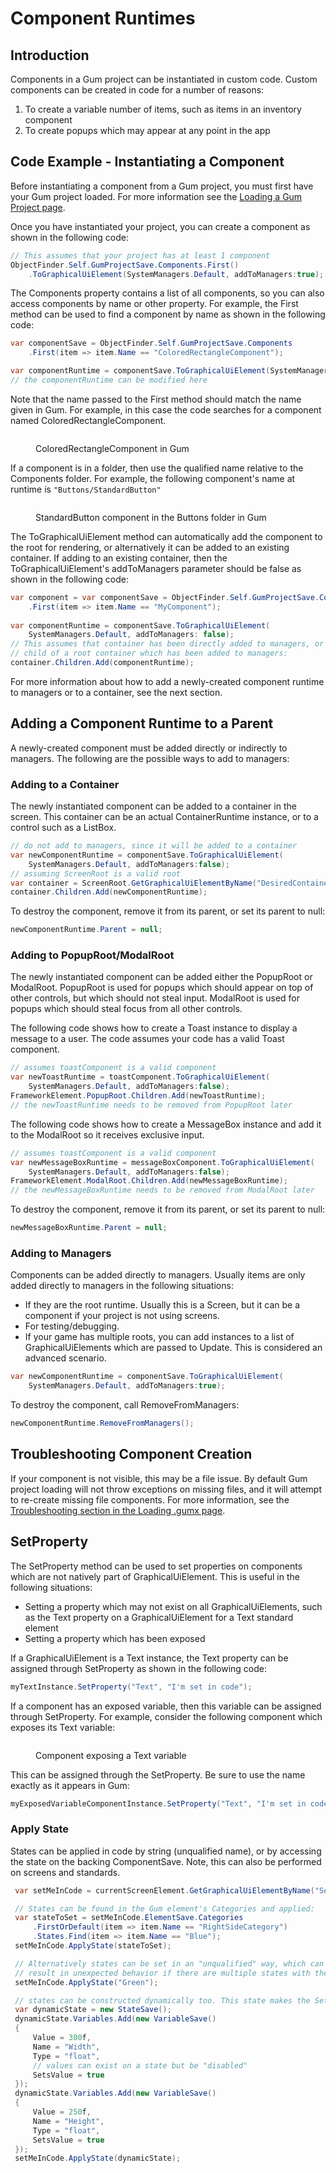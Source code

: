 # Component Runtimes

## Introduction

Components in a Gum project can be instantiated in custom code. Custom components can be created in code for a number of reasons:

1. To create a variable number of items, such as items in an inventory component
2. To create popups which may appear at any point in the app

## Code Example - Instantiating a Component

Before instantiating a component from a Gum project, you must first have your Gum project loaded. For more information see the [Loading a Gum Project page](../loading-.gumx-gum-project.md).

Once you have instantiated your project, you can create a component as shown in the following code:

```csharp
// This assumes that your project has at least 1 component
ObjectFinder.Self.GumProjectSave.Components.First()
    .ToGraphicalUiElement(SystemManagers.Default, addToManagers:true);
```

The Components property contains a list of all components, so you can also access components by name or other property. For example, the First method can be used to find a component by name as shown in the following code:

```csharp
var componentSave = ObjectFinder.Self.GumProjectSave.Components
    .First(item => item.Name == "ColoredRectangleComponent");

var componentRuntime = componentSave.ToGraphicalUiElement(SystemManagers.Default, addToManagers: true);
// the componentRuntime can be modified here
```

Note that the name passed to the First method should match the name given in Gum. For example, in this case the code searches for a component named ColoredRectangleComponent.

<figure><img src="../../../.gitbook/assets/image (41).png" alt=""><figcaption><p>ColoredRectangleComponent in Gum</p></figcaption></figure>

If a component is in a folder, then use the qualified name relative to the Components folder. For example, the following component's name at runtime is `"Buttons/StandardButton"`

<figure><img src="../../../.gitbook/assets/image (42).png" alt=""><figcaption><p>StandardButton component in the Buttons folder in Gum</p></figcaption></figure>

The ToGraphicalUiElement method can automatically add the component to the root for rendering, or alternatively it can be added to an existing container. If adding to an existing container, then the ToGraphicalUiElement's addToManagers parameter should be false as shown in the following code:

```csharp
var component = var componentSave = ObjectFinder.Self.GumProjectSave.Components
    .First(item => item.Name == "MyComponent");
    
var componentRuntime = componentSave.ToGraphicalUiElement(
    SystemManagers.Default, addToManagers: false);
// This assumes that container has been directly added to managers, or is a 
// child of a root container which has been added to managers:
container.Children.Add(componentRuntime);
```

For more information about how to add a newly-created component runtime to managers or to a container, see the next section.

## Adding a Component Runtime to a Parent

A newly-created component must be added directly or indirectly to managers. The following are the possible ways to add to managers:

### Adding to a Container

The newly instantiated component can be added to a container in the screen. This container can be an actual ContainerRuntime instance, or to a control such as a ListBox.

```csharp
// do not add to managers, since it will be added to a container
var newComponentRuntime = componentSave.ToGraphicalUiElement(
    SystemManagers.Default, addToManagers:false);
// assuming ScreenRoot is a valid root
var container = ScreenRoot.GetGraphicalUiElementByName("DesiredContainer");
container.Children.Add(newComponentRuntime);
```

To destroy the component, remove it from its parent, or set its parent to null:

```csharp
newComponentRuntime.Parent = null;
```

### Adding to PopupRoot/ModalRoot

The newly instantiated component can be added either the PopupRoot or ModalRoot. PopupRoot is used for popups which should appear on top of other controls, but which should not steal input. ModalRoot is used for popups which should steal focus from all other controls.

The following code shows how to create a Toast instance to display a message to a user. The code assumes your code has a valid Toast component.

```csharp
// assumes toastComponent is a valid component
var newToastRuntime = toastComponent.ToGraphicalUiElement(
    SystemManagers.Default, addToManagers:false);
FrameworkElement.PopupRoot.Children.Add(newToastRuntime);
// the newToastRuntime needs to be removed from PopupRoot later
```

The following code shows how to create a MessageBox instance and add it to the ModalRoot so it receives exclusive input.

```csharp
// assumes toastComponent is a valid component
var newMessageBoxRuntime = messageBoxComponent.ToGraphicalUiElement(
    SystemManagers.Default, addToManagers:false);
FrameworkElement.ModalRoot.Children.Add(newMessageBoxRuntime);
// the newMessageBoxRuntime needs to be removed from ModalRoot later
```

To destroy the component, remove it from its parent, or set its parent to null:

```csharp
newMessageBoxRuntime.Parent = null;
```

### Adding to Managers

Components can be added directly to managers. Usually items are only added directly to managers in the following situations:

* If they are the root runtime. Usually this is a Screen, but it can be a component if your project is not using screens.
* For testing/debugging.
* If your game has multiple roots, you can add instances to a list of GraphicalUiElements which are passed to Update. This is considered an advanced scenario.

```csharp
var newComponentRuntime = componentSave.ToGraphicalUiElement(
    SystemManagers.Default, addToManagers:true);
```

To destroy the component, call RemoveFromManagers:

```csharp
newComponentRuntime.RemoveFromManagers();
```

## Troubleshooting Component Creation

If your component is not visible, this may be a file issue. By default Gum project loading will not throw exceptions on missing files, and it will attempt to re-create missing file components. For more information, see the [Troubleshooting section in the Loading .gumx page](../loading-.gumx-gum-project.md#troubleshooting-gum-project-loading).

## SetProperty

The SetProperty method can be used to set properties on components which are not natively part of GraphicalUiElement. This is useful in the following situations:

* Setting a property which may not exist on all GraphicalUiElements, such as the Text property on a GraphicalUiElement for a Text standard element
* Setting a property which has been exposed

If a GraphicalUiElement is a Text instance, the Text property can be assigned through SetProperty as shown in the following code:

```csharp
myTextInstance.SetProperty("Text", "I'm set in code");
```

If a component has an exposed variable, then this variable can be assigned through SetProperty. For example, consider the following component which exposes its Text variable:

<figure><img src="../../../.gitbook/assets/image (2) (1) (1) (1) (1) (1) (1) (1) (1) (1) (1) (1) (1) (1) (1) (1) (1) (1) (1) (1).png" alt=""><figcaption><p>Component exposing a Text variable</p></figcaption></figure>

This can be assigned through the SetProperty. Be sure to use the name exactly as it appears in Gum:

```csharp
myExposedVariableComponentInstance.SetProperty("Text", "I'm set in code");
```

### Apply State

States can be applied in code by string (unqualified name), or by accessing the state on the backing ComponentSave. Note, this can also be performed on screens and standards.

```csharp
 var setMeInCode = currentScreenElement.GetGraphicalUiElementByName("SetMeInCode");

 // States can be found in the Gum element's Categories and applied:
 var stateToSet = setMeInCode.ElementSave.Categories
     .FirstOrDefault(item => item.Name == "RightSideCategory")
     .States.Find(item => item.Name == "Blue");
 setMeInCode.ApplyState(stateToSet);

 // Alternatively states can be set in an "unqualified" way, which can be easier, but can 
 // result in unexpected behavior if there are multiple states with the same name:
 setMeInCode.ApplyState("Green");

 // states can be constructed dynamically too. This state makes the SetMeInCode instance bigger:
 var dynamicState = new StateSave();
 dynamicState.Variables.Add(new VariableSave()
 {
     Value = 300f,
     Name = "Width",
     Type = "float",
     // values can exist on a state but be "disabled"
     SetsValue = true
 });
 dynamicState.Variables.Add(new VariableSave()
 {
     Value = 250f,
     Name = "Height",
     Type = "float",
     SetsValue = true
 });
 setMeInCode.ApplyState(dynamicState);

```
